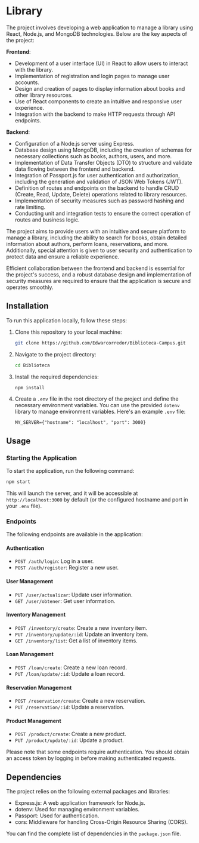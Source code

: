 # Library

The project involves developing a web application to manage a library using React, Node.js, and MongoDB technologies. Below are the key aspects of the project:

**Frontend**:

- Development of a user interface (UI) in React to allow users to interact with the library.
- Implementation of registration and login pages to manage user accounts.
- Design and creation of pages to display information about books and other library resources.
- Use of React components to create an intuitive and responsive user experience.
- Integration with the backend to make HTTP requests through API endpoints.

**Backend**:

- Configuration of a Node.js server using Express.
- Database design using MongoDB, including the creation of schemas for necessary collections such as books, authors, users, and more.
- Implementation of Data Transfer Objects (DTO) to structure and validate data flowing between the frontend and backend.
- Integration of Passport.js for user authentication and authorization, including the generation and validation of JSON Web Tokens (JWT).
- Definition of routes and endpoints on the backend to handle CRUD (Create, Read, Update, Delete) operations related to library resources.
- Implementation of security measures such as password hashing and rate limiting.
- Conducting unit and integration tests to ensure the correct operation of routes and business logic.

The project aims to provide users with an intuitive and secure platform to manage a library, including the ability to search for books, obtain detailed information about authors, perform loans, reservations, and more. Additionally, special attention is given to user security and authentication to protect data and ensure a reliable experience.

Efficient collaboration between the frontend and backend is essential for the project's success, and a robust database design and implementation of security measures are required to ensure that the application is secure and operates smoothly.



## Installation

To run this application locally, follow these steps:

1. Clone this repository to your local machine:

   ```bash
   git clone https://github.com/Edwarcorredor/Biblioteca-Campus.git
   ```

2. Navigate to the project directory:

   ```bash
   cd Biblioteca
   ```

3. Install the required dependencies:

   ```bash
   npm install
   ```

4. Create a `.env` file in the root directory of the project and define the necessary environment variables. You can use the provided `dotenv` library to manage environment variables. Here's an example `.env` file:

   ```env
   MY_SERVER={"hostname": "localhost", "port": 3000}
   ```

## Usage

### Starting the Application

To start the application, run the following command:

```bash
npm start
```

This will launch the server, and it will be accessible at `http://localhost:3000` by default (or the configured hostname and port in your `.env` file).

### Endpoints

The following endpoints are available in the application:

#### Authentication

- `POST /auth/login`: Log in a user.
- `POST /auth/register`: Register a new user.

#### User Management

- `PUT /user/actualizar`: Update user information.
- `GET /user/obtener`: Get user information.

#### Inventory Management

- `POST /inventory/create`: Create a new inventory item.
- `PUT /inventory/update/:id`: Update an inventory item.
- `GET /inventory/list`: Get a list of inventory items.

#### Loan Management

- `POST /loan/create`: Create a new loan record.
- `PUT /loan/update/:id`: Update a loan record.

#### Reservation Management

- `POST /reservation/create`: Create a new reservation.
- `PUT /reservation/:id`: Update a reservation.

#### Product Management

- `POST /product/create`: Create a new product.
- `PUT /product/update/:id`: Update a product.

Please note that some endpoints require authentication. You should obtain an access token by logging in before making authenticated requests.

## Dependencies

The project relies on the following external packages and libraries:

- Express.js: A web application framework for Node.js.
- dotenv: Used for managing environment variables.
- Passport: Used for authentication.
- cors: Middleware for handling Cross-Origin Resource Sharing (CORS).

You can find the complete list of dependencies in the `package.json` file.

## 



